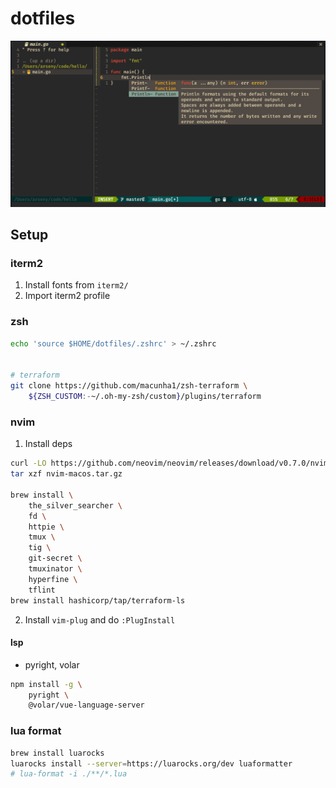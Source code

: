 # dotfiles
![](assets/nvim_demo_1-min.png)


## Setup
### iterm2
1. Install fonts from `iterm2/`
2. Import iterm2 profile

### zsh
```bash
echo 'source $HOME/dotfiles/.zshrc' > ~/.zshrc


# terraform
git clone https://github.com/macunha1/zsh-terraform \
    ${ZSH_CUSTOM:-~/.oh-my-zsh/custom}/plugins/terraform
```

### nvim
1. Install deps
```bash
curl -LO https://github.com/neovim/neovim/releases/download/v0.7.0/nvim-macos.tar.gz 
tar xzf nvim-macos.tar.gz

brew install \
    the_silver_searcher \
    fd \
    httpie \
    tmux \
    tig \
    git-secret \
    tmuxinator \
    hyperfine \
    tflint
brew install hashicorp/tap/terraform-ls
```
2. Install `vim-plug` and do `:PlugInstall`

#### lsp
- pyright, volar
```bash
npm install -g \
    pyright \
    @volar/vue-language-server
```

### lua format
```bash
brew install luarocks
luarocks install --server=https://luarocks.org/dev luaformatter
# lua-format -i ./**/*.lua
```

